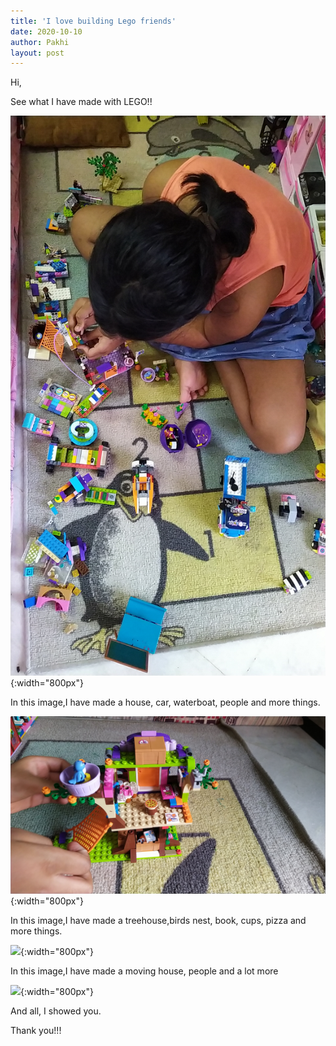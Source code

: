 ```yaml
---
title: 'I love building Lego friends'
date: 2020-10-10
author: Pakhi
layout: post
---
```

Hi,

See what I have made with LEGO!!

![](/data/images/lego_building_1.jpg){:width="800px"}

In this image,I have made a house, car, waterboat, people and more things.

![](/data/images/lego_building_3.jpg){:width="800px"}

In this image,I have made a treehouse,birds nest, book, cups, pizza and more things.

![](/data/images/lego_building_4.jpg){:width="800px"}

In this image,I have made a moving house, people and a lot more

![](/data/images/lego_building_2.jpg){:width="800px"}

And all, I showed you.



<!--
![](/data/images/lego_building_1.jpg){:width="800px"}

In this image,I have made a house, car, waterboat, people and more things.

![](/data/images/lego_building_3.jpg){:width="800px"}

In this image,I have made a treehouse,birds nest, book, cups, pizza and more things.

![](/data/images/lego_building_4.jpg){:width="800px"}

In this image,I have made a moving house, people and a lot more

![](/data/images/lego_building_2.jpg){:width="800px"}

-->
Thank you!!!




